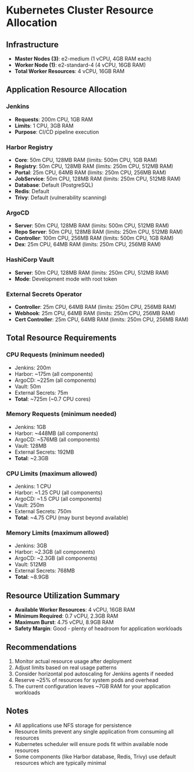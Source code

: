 # Kubernetes Cluster Resource Allocation

## Infrastructure
- **Master Nodes (3)**: e2-medium (1 vCPU, 4GB RAM each)
- **Worker Node (1)**: e2-standard-4 (4 vCPU, 16GB RAM)
- **Total Worker Resources**: 4 vCPU, 16GB RAM

## Application Resource Allocation

### Jenkins
- **Requests**: 200m CPU, 1GB RAM
- **Limits**: 1 CPU, 3GB RAM
- **Purpose**: CI/CD pipeline execution

### Harbor Registry
- **Core**: 50m CPU, 128MB RAM (limits: 500m CPU, 1GB RAM)
- **Registry**: 50m CPU, 128MB RAM (limits: 250m CPU, 512MB RAM)
- **Portal**: 25m CPU, 64MB RAM (limits: 250m CPU, 256MB RAM)
- **JobService**: 50m CPU, 128MB RAM (limits: 250m CPU, 512MB RAM)
- **Database**: Default (PostgreSQL)
- **Redis**: Default
- **Trivy**: Default (vulnerability scanning)

### ArgoCD
- **Server**: 50m CPU, 128MB RAM (limits: 500m CPU, 512MB RAM)
- **Repo Server**: 50m CPU, 128MB RAM (limits: 250m CPU, 512MB RAM)
- **Controller**: 100m CPU, 256MB RAM (limits: 500m CPU, 1GB RAM)
- **Dex**: 25m CPU, 64MB RAM (limits: 250m CPU, 256MB RAM)

### HashiCorp Vault
- **Server**: 50m CPU, 128MB RAM (limits: 250m CPU, 512MB RAM)
- **Mode**: Development mode with root token

### External Secrets Operator
- **Controller**: 25m CPU, 64MB RAM (limits: 250m CPU, 256MB RAM)
- **Webhook**: 25m CPU, 64MB RAM (limits: 250m CPU, 256MB RAM)
- **Cert Controller**: 25m CPU, 64MB RAM (limits: 250m CPU, 256MB RAM)

## Total Resource Requirements

### CPU Requests (minimum needed)
- Jenkins: 200m
- Harbor: ~175m (all components)
- ArgoCD: ~225m (all components)
- Vault: 50m
- External Secrets: 75m
- **Total**: ~725m (~0.7 CPU cores)

### Memory Requests (minimum needed)
- Jenkins: 1GB
- Harbor: ~448MB (all components)
- ArgoCD: ~576MB (all components)
- Vault: 128MB
- External Secrets: 192MB
- **Total**: ~2.3GB

### CPU Limits (maximum allowed)
- Jenkins: 1 CPU
- Harbor: ~1.25 CPU (all components)
- ArgoCD: ~1.5 CPU (all components)
- Vault: 250m
- External Secrets: 750m
- **Total**: ~4.75 CPU (may burst beyond available)

### Memory Limits (maximum allowed)
- Jenkins: 3GB
- Harbor: ~2.3GB (all components)
- ArgoCD: ~2.3GB (all components)
- Vault: 512MB
- External Secrets: 768MB
- **Total**: ~8.9GB

## Resource Utilization Summary
- **Available Worker Resources**: 4 vCPU, 16GB RAM
- **Minimum Required**: 0.7 vCPU, 2.3GB RAM
- **Maximum Burst**: 4.75 vCPU, 8.9GB RAM
- **Safety Margin**: Good - plenty of headroom for application workloads

## Recommendations
1. Monitor actual resource usage after deployment
2. Adjust limits based on real usage patterns
3. Consider horizontal pod autoscaling for Jenkins agents if needed
4. Reserve ~25% of resources for system pods and overhead
5. The current configuration leaves ~7GB RAM for your application workloads

## Notes
- All applications use NFS storage for persistence
- Resource limits prevent any single application from consuming all resources
- Kubernetes scheduler will ensure pods fit within available node resources
- Some components (like Harbor database, Redis, Trivy) use default resources which are typically minimal

